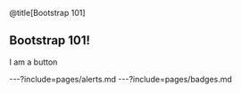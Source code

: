 <div>
<script>
  $('#theme').attr('disabled','disabled'):
</script>
</div>

@title[Bootstrap 101]

## Bootstrap 101!

<div class="btn btn-primary">I am a button</div>

---?include=pages/alerts.md
---?include=pages/badges.md
